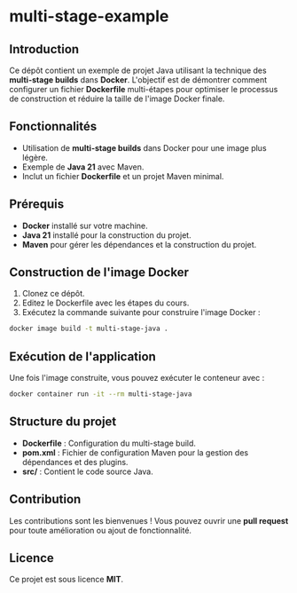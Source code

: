 # multi-stage-example

## Introduction
Ce dépôt contient un exemple de projet Java utilisant la technique des **multi-stage builds** dans **Docker**. L'objectif est de démontrer comment configurer un fichier **Dockerfile** multi-étapes pour optimiser le processus de construction et réduire la taille de l'image Docker finale.

## Fonctionnalités
- Utilisation de **multi-stage builds** dans Docker pour une image plus légère.
- Exemple de **Java 21** avec Maven.
- Inclut un fichier **Dockerfile** et un projet Maven minimal.

## Prérequis
- **Docker** installé sur votre machine.
- **Java 21** installé pour la construction du projet.
- **Maven** pour gérer les dépendances et la construction du projet.

## Construction de l'image Docker

1. Clonez ce dépôt.
2. Editez le Dockerfile avec les étapes du cours.  
3. Exécutez la commande suivante pour construire l'image Docker :

```bash
docker image build -t multi-stage-java .
```

## Exécution de l'application

Une fois l'image construite, vous pouvez exécuter le conteneur avec :

```bash
docker container run -it --rm multi-stage-java
```

## Structure du projet

- **Dockerfile** : Configuration du multi-stage build.
- **pom.xml** : Fichier de configuration Maven pour la gestion des dépendances et des plugins.
- **src/** : Contient le code source Java.

## Contribution

Les contributions sont les bienvenues ! Vous pouvez ouvrir une **pull request** pour toute amélioration ou ajout de fonctionnalité.

## Licence

Ce projet est sous licence **MIT**.